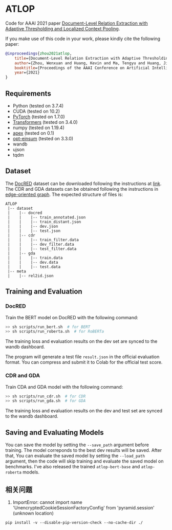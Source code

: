 # ATLOP
Code for AAAI 2021 paper [Document-Level Relation Extraction with Adaptive Thresholding and Localized Context Pooling](https://arxiv.org/abs/2010.11304).

If you make use of this code in your work, please kindly cite the following paper:

```bibtex
@inproceedings{zhou2021atlop,
	title={Document-Level Relation Extraction with Adaptive Thresholding and Localized Context Pooling},
	author={Zhou, Wenxuan and Huang, Kevin and Ma, Tengyu and Huang, Jing},
	booktitle={Proceedings of the AAAI Conference on Artificial Intelligence},
	year={2021}
}
```
## Requirements
* Python (tested on 3.7.4)
* CUDA (tested on 10.2)
* [PyTorch](http://pytorch.org/) (tested on 1.7.0)
* [Transformers](https://github.com/huggingface/transformers) (tested on 3.4.0)
* numpy (tested on 1.19.4)
* [apex](https://github.com/NVIDIA/apex) (tested on 0.1)
* [opt-einsum](https://github.com/dgasmith/opt_einsum) (tested on 3.3.0)
* wandb
* ujson
* tqdm

## Dataset
The [DocRED](https://www.aclweb.org/anthology/P19-1074/) dataset can be downloaded following the instructions at [link](https://github.com/thunlp/DocRED/tree/master/data). The CDR and GDA datasets can be obtained following the instructions in [edge-oriented graph](https://github.com/fenchri/edge-oriented-graph). The expected structure of files is:
```
ATLOP
 |-- dataset
 |    |-- docred
 |    |    |-- train_annotated.json        
 |    |    |-- train_distant.json
 |    |    |-- dev.json
 |    |    |-- test.json
 |    |-- cdr
 |    |    |-- train_filter.data
 |    |    |-- dev_filter.data
 |    |    |-- test_filter.data
 |    |-- gda
 |    |    |-- train.data
 |    |    |-- dev.data
 |    |    |-- test.data
 |-- meta
 |    |-- rel2id.json
```

## Training and Evaluation
### DocRED
Train the BERT model on DocRED with the following command:

```bash
>> sh scripts/run_bert.sh  # for BERT
>> sh scripts/run_roberta.sh  # for RoBERTa
```

The training loss and evaluation results on the dev set are synced to the wandb dashboard.

The program will generate a test file `result.json` in the official evaluation format. You can compress and submit it to Colab for the official test score.

### CDR and GDA
Train CDA and GDA model with the following command:
```bash
>> sh scripts/run_cdr.sh  # for CDR
>> sh scripts/run_gda.sh  # for GDA
```

The training loss and evaluation results on the dev and test set are synced to the wandb dashboard.

## Saving and Evaluating Models
You can save the model by setting the `--save_path` argument before training. The model correponds to the best dev results will be saved. After that, You can evaluate the saved model by setting the `--load_path` argument, then the code will skip training and evaluate the saved model on benchmarks. I've also released the trained `atlop-bert-base` and `atlop-roberta` models.


## 相关问题
1. ImportError: cannot import name 'UnencryptedCookieSessionFactoryConfig' from 'pyramid.session' (unknown location)

`pip install -v --disable-pip-version-check --no-cache-dir ./`
